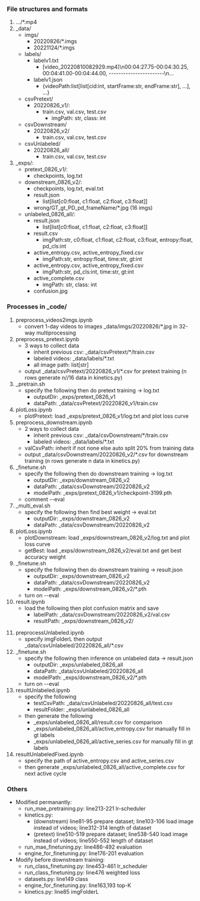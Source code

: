 ### File structures and formats
1. .../\*.mp4
2. \_data/
    + imgs/
        + 20220826\/\*.imgs
        + 20221124\/\*.imgs
    + labels/
        + labelv1.txt
            + \[video_20220810082929.mp4\]\n00:04:27.75-00:04:30.25, 00:04:41.00-00:04:44.00, -----------------------\n...
        + labelv1.json
            + {videoPath:list\[list\[cid:int, startFrame:str, endFrame:str\], ...\], ...}
    + csvPretext/
        + 20220826_v1/: 
            + train.csv, val.csv, test.csv
                + imgPath: str, class: int
    + csvDownstream/
        + 20220826_v2/
            + train.csv, val.csv, test.csv
    + csvUnlabeled/
        + 20220826_all/
            + train.csv, val.csv, test.csv
3. \_exps/:
    + pretext_0826_v1/:
        + checkpoints, log.txt
    + downstream_0826_v2/:
        + checkpoints, log.txt, eval.txt
        + result.json
            + list\[list\[c0:float, c1:float, c2:float, c3:float\]\]
        + wrong/GT_gt_PD_pd_frameName/\*.jpg (16 imgs)
    + unlabeled_0826_all/:
        + result.json
            + list\[list\[c0:float, c1:float, c2:float, c3:float\]\]
        + result.csv
            + imgPath:str, c0:float, c1:float, c2:float, c3:float, entropy:float, pd_cls:int
        + active_entropy.csv, active_entropy_fixed.csv
            + imgPath:str, entropy:float, time:str, gt:int
        + active_entropy.csv, active_entropy_fixed.csv
            + imgPath:str, pd_cls:int, time:str, gt:int
        + active_complete.csv
            + imgPath: str, class: int
        + confusion.jpg
    
### Processes in \_code/
1. preprocess_videos2imgs.ipynb
    + convert 1-day videos to images \_data/imgs/20220826/\*.jpg in 32-way multiprocessing
2. preprocess_pretext.ipynb
    + 3 ways to collect data
        + inherit previous csv: \_data/csvPretext/\*/train.csv
        + labeled videos: \_data/labels/\*.txt
        + all image path: list[str]
    + output \_data/csvPretext/20220826_v1/\*.csv for pretext training (n rows generate n//16 data in kinetics.py)
3. \_pretrain.sh
    + specify the following then do pretext training -> log.txt
        + outputDir: \_exps/pretext_0826_v1
        + dataPath: \_data/csvPretext/20220826_v1/train.csv
4. plotLoss.ipynb
    + plotPretext: load \_exps/pretext_0826_v1/log.txt and plot loss curve
5. preprocess_downstream.ipynb
    + 2 ways to collect data
        + inherit previous csv: \_data/csvDownstream/\*/train.csv
        + labeled videos: \_data/labels/\*.txt
    + valCsvPath: inherit if not none else auto split 20% from training data
    + output \_data/csvDownstream/20220826_v2/\*.csv for downstream training (n rows generate n data in kinetics.py)
6. \_finetune.sh
    + specify the following then do downstream training -> log.txt
        + outputDir: \_exps/downstream_0826_v2
        + dataPath: \_data/csvDownstream/20220826_v2
        + modelPath: \_exps/pretext_0826_v1/checkpoint-3199.pth
    + comment --eval
7. \_multi_eval.sh
    + specify the following then find best weight -> eval.txt
        + outputDir: \_exps/downstream_0826_v2
        + dataPath: \_data/csvDownstream/20220826_v2
8. plotLoss.ipynb
    + plotDownstream: load \_exps/downstream_0826_v2/log.txt and plot loss curve
    + getBest: load \_exps/downstream_0826_v2/eval.txt and get best accuracy weight
9. \_finetune.sh
    + specify the following then do downstream training -> result.json
        + outputDir: \_exps/downstream_0826_v2
        + dataPath: \_data/csvDownstream/20220826_v2
        + modelPath: \_exps/downstream_0826_v2/\*.pth
    + turn on --eval
10. result.ipynb
    + load the following then plot confusion matrix and save 
        + labelPath: \_data/csvDownstream/20220826_v2/val.csv
        + resultPath: \_exps/downstream_0826_v2/
<!--Active learning-->
11. preprocessUnlabeled.ipynb
    + specify imgFolderL then output \_data/csvUnlabeled/20220826_all/\*.csv
12. \_finetune.sh
    + specify the following then inference on unlabeled data -> result.json
        + outputDir: \_exps/unlabeled_0826_all
        + dataPath: \_data/csvUnlabeled/20220826_all
        + modelPath: \_exps/downstream_0826_v2/\*.pth
    + turn on --eval
13. resultUnlabeled.ipynb
    + specify the following
        + testCsvPath: \_data/csvUnlabeled/20220826_all/test.csv
        + resultFolder: \_exps/unlabeled_0826_all
    + then generate the following
        + \_exps/unlabeled_0826_all/result.csv for comparison
        + \_exps/unlabeled_0826_all/active_entropy.csv for manually fill in gt labels
        + \_exps/unlabeled_0826_all/active_series.csv for manually fill in gt labels
14. resultUnlabeledFixed.ipynb
    + specify the path of active_entropy.csv and active_series.csv
    + then generate \_exps/unlabeled_0826_all/active_complete.csv for next active cycle

### Others
+ Modified permanantly:
    + run_mae_pretraining.py: line213-221 lr-scheduler
    + kinetics.py:
        + (downstream) line81-95   prepare dataset; line103-106 load image instead of videos; line312-314 length of dataset
        + (pretext)    line510-519 prepare dataset; line538-540 load image instead of videos; line550-552 length of dataset
    + run_mae_finetuning.py: line486-492 evaluation
    + engine_for_finetuning.py: line176-201 evaluation
+ Modify before downstream training:
    + run_class_finetuning.py: line453-461 lr_scheduler
    + run_class_finetuning.py: line476 weighted loss
    + datasets.py: line149 class
    + engine_for_finetuning.py: line163,193 top-K
    + kinetics.py: line85 imgFolderL
